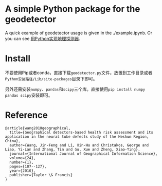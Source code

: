 # A simple Python package for the geodetector 

A quick example of geodetector usage is given in the ./example.ipynb. Or you can see [用Python实现地理探测器](https://mp.weixin.qq.com/s?__biz=Mzg3Mzg0MTU2Nw==&mid=2247484491&idx=1&sn=de394e4457b01df5feda2958c18a8b7c&chksm=ced892bbf9af1badc0fd6a072fa3a1a33de6fa7e2fd5174aba0032901d802a22c8b35126836d&token=1377416217&lang=zh_CN#rd).

# Install

不要使用Pip或者conda，直接下载`geodetector.py`文件，放置到工作目录或者`Python安装路径/Lib/site-packages`目录下即可。

另外还需安装`numpy`、`pandas`和`scipy`三个库，直接使用`pip install numpy pandas scipy`安装即可。

# Reference

```
@article{wang2010geographical,
  title={Geographical detectors-based health risk assessment and its application in the neural tube defects study of the Heshun Region, China},
  author={Wang, Jin-Feng and Li, Xin-Hu and Christakos, George and Liao, Yi-Lan and Zhang, Tin and Gu, Xue and Zheng, Xiao-Ying},
  journal={International Journal of Geographical Information Science},
  volume={24},
  number={1},
  pages={107--127},
  year={2010},
  publisher={Taylor \& Francis}
}
```